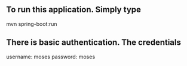 ## To run this application. Simply type

mvn spring-boot:run

## There is basic authentication. The credentials

username: moses
password: moses